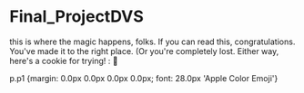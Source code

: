 # Final_ProjectDVS
this is where the magic happens, folks.
If you can read this, congratulations. You've made it to the right place. 
(Or you're completely lost. Either way, here's a cookie for trying! : 🍪







p.p1 {margin: 0.0px 0.0px 0.0px 0.0px; font: 28.0px 'Apple Color Emoji'}



